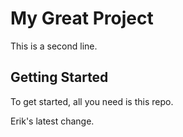 # My Great Project
This is a second line.

## Getting Started
To get started, all you need is this repo.

Erik's latest change.